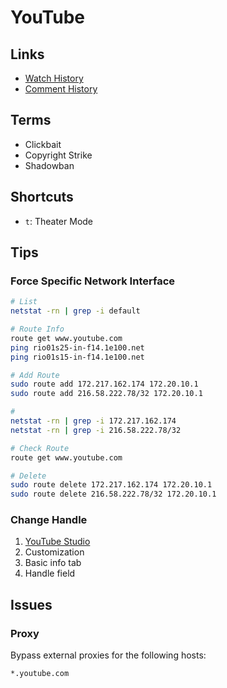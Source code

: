# YouTube

<!--
https://www.youtube.com/channel_switcher
-->

## Links

- [Watch History](https://youtube.com/feed/history)
- [Comment History](https://youtube.com/feed/history/comment_history)

## Terms

- Clickbait
- Copyright Strike
- Shadowban

## Shortcuts

- `t`: Theater Mode

## Tips

### Force Specific Network Interface

```sh
# List
netstat -rn | grep -i default

# Route Info
route get www.youtube.com
ping rio01s25-in-f14.1e100.net
ping rio01s15-in-f14.1e100.net

# Add Route
sudo route add 172.217.162.174 172.20.10.1
sudo route add 216.58.222.78/32 172.20.10.1

#
netstat -rn | grep -i 172.217.162.174
netstat -rn | grep -i 216.58.222.78/32

# Check Route
route get www.youtube.com

# Delete
sudo route delete 172.217.162.174 172.20.10.1
sudo route delete 216.58.222.78/32 172.20.10.1
```

### Change Handle

1. [YouTube Studio](https://studio.youtube.com/)
2. Customization
3. Basic info tab
4. Handle field

## Issues

### Proxy

Bypass external proxies for the following hosts:

```txt
*.youtube.com
```
